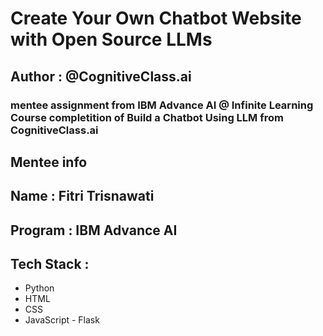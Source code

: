 # Create Your Own Chatbot Website with Open Source LLMs 

## Author : @CognitiveClass.ai

### mentee assignment from IBM Advance AI @ Infinite Learning Course completition of Build a Chatbot Using LLM from CognitiveClass.ai

## Mentee info

## Name : Fitri Trisnawati
## Program : IBM Advance AI

## Tech Stack :

- Python
- HTML
- CSS
- JavaScript
- Flask
